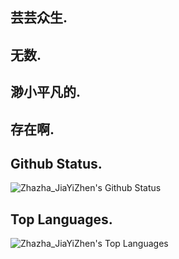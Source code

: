 ## 芸芸众生.
## 无数.
## 渺小平凡的.
## 存在啊.

## Github Status.

![Zhazha_JiaYiZhen's Github Status](https://github-readme-stats-war408705279.vercel.app/api?username=war408705279&theme=cobalt&include_all_commits=true&count_private=true&show_icons=true&hide_border=true&cache_seconds=1800 "Zhazha_JiaYiZhen's Github Status")

## Top Languages.

![Zhazha_JiaYiZhen's Top Languages](https://github-readme-stats-war408705279.vercel.app/api/top-langs?username=war408705279&theme=cobalt&include_all_commits=true&count_private=true&show_icons=true&hide_border=true&cache_seconds=1800&layout=compact "Zhazha_JiaYiZhen's Top Languages")
